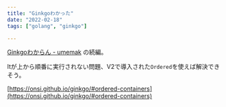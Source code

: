 ```yaml
---
title: "Ginkgoわかった"
date: "2022-02-18"
tags: ["golang", "ginkgo"]

---
```


[Ginkgoわからん - umemak](https://umemak.github.io/blog/posts/2022/02/18_ginkgo/) の続編。

Itが上から順番に実行されない問題、V2で導入された`Ordered`を使えば解決できそう。

[https://onsi.github.io/ginkgo/#ordered-containers](https://onsi.github.io/ginkgo/#ordered-containers)
